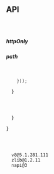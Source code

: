 



```sh
```

## API

```js
```



```js
```









```js
```











##### httpOnly






##### path












```js


    }));

  }




  }

}

```


```sh
```


```


  v8@5.1.281.111
  zlib@1.2.11
  napi@3




```






